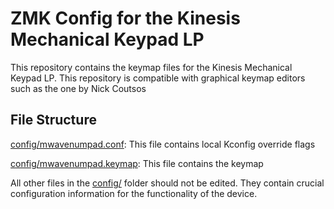 # ZMK Config for the Kinesis Mechanical Keypad LP

This repository contains the keymap files for the Kinesis Mechanical Keypad LP. This repository is compatible with graphical keymap editors such as the one by Nick Coutsos

## File Structure

[config/mwavenumpad.conf](config/mwavenumpad.conf): This file contains local Kconfig override flags

[config/mwavenumpad.keymap](config/mwavenumpad.keymap): This file contains the keymap

All other files in the [config/](config/) folder should not be edited. They contain crucial configuration information for the functionality of the device.


